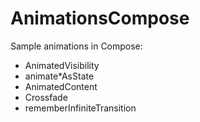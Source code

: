 # AnimationsCompose

Sample animations in Compose:

- AnimatedVisibility
- animate*AsState
- AnimatedContent
- Crossfade
- rememberInfiniteTransition
